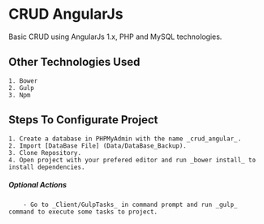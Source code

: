 # CRUD AngularJs
Basic CRUD using AngularJs 1.x, PHP and MySQL technologies.

## Other Technologies Used
    1. Bower
    2. Gulp
    3. Npm

## Steps To Configurate Project
    1. Create a database in PHPMyAdmin with the name _crud_angular_.
    2. Import [DataBase File] (Data/DataBase_Backup).
    3. Clone Repository.
    4. Open project with your prefered editor and run _bower install_ to install dependencies.
    
##### Optional Actions
        - Go to _Client/GulpTasks_ in command prompt and run _gulp_ command to execute some tasks to project.